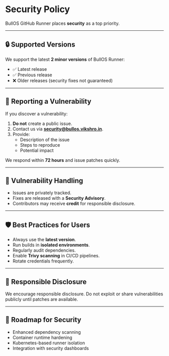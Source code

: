 # Security Policy

BullOS GitHub Runner places **security** as a top priority.

---

## 🔒 Supported Versions

We support the latest **2 minor versions** of BullOS Runner:
- ✅ Latest release
- ✅ Previous release
- ❌ Older releases (security fixes not guaranteed)

---

## 📢 Reporting a Vulnerability

If you discover a vulnerability:
1. **Do not** create a public issue.
2. Contact us via **security@bullos.vikshro.in**.
3. Provide:
   - Description of the issue
   - Steps to reproduce
   - Potential impact

We respond within **72 hours** and issue patches quickly.

---

## 🔧 Vulnerability Handling

- Issues are privately tracked.
- Fixes are released with a **Security Advisory**.
- Contributors may receive **credit** for responsible disclosure.

---

## 🛡️ Best Practices for Users

- Always use the **latest version**.
- Run builds in **isolated environments**.
- Regularly audit dependencies.
- Enable **Trivy scanning** in CI/CD pipelines.
- Rotate credentials frequently.

---

## 📜 Responsible Disclosure

We encourage responsible disclosure. Do not exploit or share vulnerabilities publicly until patches are available.

---

## 🚀 Roadmap for Security

- Enhanced dependency scanning
- Container runtime hardening
- Kubernetes-based runner isolation
- Integration with security dashboards

